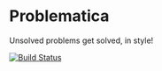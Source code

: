 # Problematica
Unsolved problems get solved, in style!

[![Build Status](https://travis-ci.org/TechMaz/Problematica-public.svg?branch=master)](https://travis-ci.org/TechMaz/Problematica-public)
